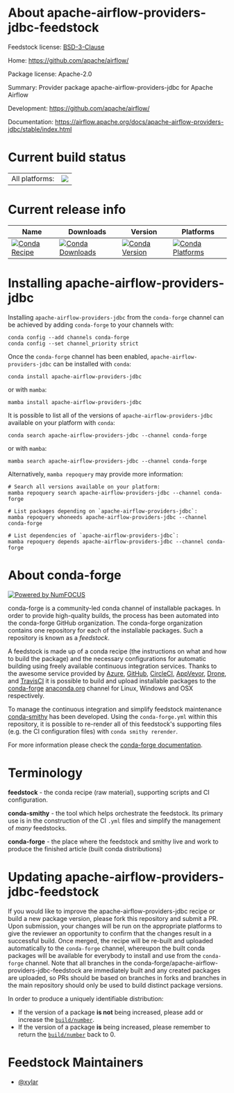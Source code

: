 About apache-airflow-providers-jdbc-feedstock
=============================================

Feedstock license: [BSD-3-Clause](https://github.com/conda-forge/apache-airflow-providers-jdbc-feedstock/blob/main/LICENSE.txt)

Home: https://github.com/apache/airflow/

Package license: Apache-2.0

Summary: Provider package apache-airflow-providers-jdbc for Apache Airflow

Development: https://github.com/apache/airflow/

Documentation: https://airflow.apache.org/docs/apache-airflow-providers-jdbc/stable/index.html

Current build status
====================


<table><tr><td>All platforms:</td>
    <td>
      <a href="https://dev.azure.com/conda-forge/feedstock-builds/_build/latest?definitionId=11937&branchName=main">
        <img src="https://dev.azure.com/conda-forge/feedstock-builds/_apis/build/status/apache-airflow-providers-jdbc-feedstock?branchName=main">
      </a>
    </td>
  </tr>
</table>

Current release info
====================

| Name | Downloads | Version | Platforms |
| --- | --- | --- | --- |
| [![Conda Recipe](https://img.shields.io/badge/recipe-apache--airflow--providers--jdbc-green.svg)](https://anaconda.org/conda-forge/apache-airflow-providers-jdbc) | [![Conda Downloads](https://img.shields.io/conda/dn/conda-forge/apache-airflow-providers-jdbc.svg)](https://anaconda.org/conda-forge/apache-airflow-providers-jdbc) | [![Conda Version](https://img.shields.io/conda/vn/conda-forge/apache-airflow-providers-jdbc.svg)](https://anaconda.org/conda-forge/apache-airflow-providers-jdbc) | [![Conda Platforms](https://img.shields.io/conda/pn/conda-forge/apache-airflow-providers-jdbc.svg)](https://anaconda.org/conda-forge/apache-airflow-providers-jdbc) |

Installing apache-airflow-providers-jdbc
========================================

Installing `apache-airflow-providers-jdbc` from the `conda-forge` channel can be achieved by adding `conda-forge` to your channels with:

```
conda config --add channels conda-forge
conda config --set channel_priority strict
```

Once the `conda-forge` channel has been enabled, `apache-airflow-providers-jdbc` can be installed with `conda`:

```
conda install apache-airflow-providers-jdbc
```

or with `mamba`:

```
mamba install apache-airflow-providers-jdbc
```

It is possible to list all of the versions of `apache-airflow-providers-jdbc` available on your platform with `conda`:

```
conda search apache-airflow-providers-jdbc --channel conda-forge
```

or with `mamba`:

```
mamba search apache-airflow-providers-jdbc --channel conda-forge
```

Alternatively, `mamba repoquery` may provide more information:

```
# Search all versions available on your platform:
mamba repoquery search apache-airflow-providers-jdbc --channel conda-forge

# List packages depending on `apache-airflow-providers-jdbc`:
mamba repoquery whoneeds apache-airflow-providers-jdbc --channel conda-forge

# List dependencies of `apache-airflow-providers-jdbc`:
mamba repoquery depends apache-airflow-providers-jdbc --channel conda-forge
```


About conda-forge
=================

[![Powered by
NumFOCUS](https://img.shields.io/badge/powered%20by-NumFOCUS-orange.svg?style=flat&colorA=E1523D&colorB=007D8A)](https://numfocus.org)

conda-forge is a community-led conda channel of installable packages.
In order to provide high-quality builds, the process has been automated into the
conda-forge GitHub organization. The conda-forge organization contains one repository
for each of the installable packages. Such a repository is known as a *feedstock*.

A feedstock is made up of a conda recipe (the instructions on what and how to build
the package) and the necessary configurations for automatic building using freely
available continuous integration services. Thanks to the awesome service provided by
[Azure](https://azure.microsoft.com/en-us/services/devops/), [GitHub](https://github.com/),
[CircleCI](https://circleci.com/), [AppVeyor](https://www.appveyor.com/),
[Drone](https://cloud.drone.io/welcome), and [TravisCI](https://travis-ci.com/)
it is possible to build and upload installable packages to the
[conda-forge](https://anaconda.org/conda-forge) [anaconda.org](https://anaconda.org/)
channel for Linux, Windows and OSX respectively.

To manage the continuous integration and simplify feedstock maintenance
[conda-smithy](https://github.com/conda-forge/conda-smithy) has been developed.
Using the ``conda-forge.yml`` within this repository, it is possible to re-render all of
this feedstock's supporting files (e.g. the CI configuration files) with ``conda smithy rerender``.

For more information please check the [conda-forge documentation](https://conda-forge.org/docs/).

Terminology
===========

**feedstock** - the conda recipe (raw material), supporting scripts and CI configuration.

**conda-smithy** - the tool which helps orchestrate the feedstock.
                   Its primary use is in the construction of the CI ``.yml`` files
                   and simplify the management of *many* feedstocks.

**conda-forge** - the place where the feedstock and smithy live and work to
                  produce the finished article (built conda distributions)


Updating apache-airflow-providers-jdbc-feedstock
================================================

If you would like to improve the apache-airflow-providers-jdbc recipe or build a new
package version, please fork this repository and submit a PR. Upon submission,
your changes will be run on the appropriate platforms to give the reviewer an
opportunity to confirm that the changes result in a successful build. Once
merged, the recipe will be re-built and uploaded automatically to the
`conda-forge` channel, whereupon the built conda packages will be available for
everybody to install and use from the `conda-forge` channel.
Note that all branches in the conda-forge/apache-airflow-providers-jdbc-feedstock are
immediately built and any created packages are uploaded, so PRs should be based
on branches in forks and branches in the main repository should only be used to
build distinct package versions.

In order to produce a uniquely identifiable distribution:
 * If the version of a package **is not** being increased, please add or increase
   the [``build/number``](https://docs.conda.io/projects/conda-build/en/latest/resources/define-metadata.html#build-number-and-string).
 * If the version of a package **is** being increased, please remember to return
   the [``build/number``](https://docs.conda.io/projects/conda-build/en/latest/resources/define-metadata.html#build-number-and-string)
   back to 0.

Feedstock Maintainers
=====================

* [@xylar](https://github.com/xylar/)

